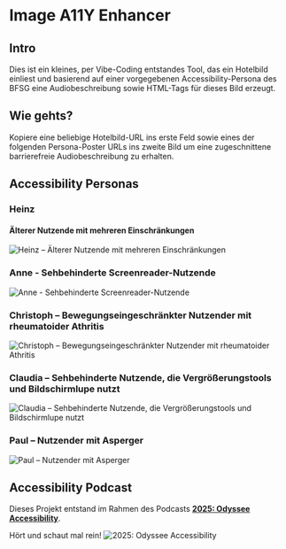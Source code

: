 # Image A11Y Enhancer
## Intro
Dies ist ein kleines, per Vibe-Coding entstandes Tool, das ein Hotelbild einliest und basierend auf einer vorgegebenen Accessibility-Persona des BFSG eine Audiobeschreibung sowie HTML-Tags für dieses Bild erzeugt.

## Wie gehts?
Kopiere eine beliebige Hotelbild-URL ins erste Feld sowie eines der folgenden Persona-Poster URLs ins zweite Bild um eine zugeschnittene barrierefreie Audiobeschreibung zu erhalten.

## Accessibility Personas
### Heinz
#### Älterer Nutzende mit mehreren Einschränkungen
![Heinz – Älterer Nutzende mit mehreren Einschränkungen](https://media.leanscope.io/media/poster/665/persona/7d089f55-7a21-4dc5-a1c4-9c0e6b8e253f?publicDataSessionGuid=9b09fbd9-03f9-4063-b6fb-c0a6adb70b49&color=e29a2a&size=m&showQrCode=true)

### Anne - Sehbehinderte Screenreader-Nutzende
![Anne - Sehbehinderte Screenreader-Nutzende](https://media.leanscope.io/media/poster/665/persona/cfcf1b76-1e3c-4938-aeba-055f4558b72d?publicDataSessionGuid=2c5632da-4f39-480e-bad6-8551be97893f&color=7c991f&size=m&showQrCode=true)

### Christoph – Bewegungseingeschränkter Nutzender mit rheumatoider Athritis
![Christoph – Bewegungseingeschränkter Nutzender mit rheumatoider Athritis](https://media.leanscope.io/media/poster/665/persona/d46d2ff6-5f73-4e86-855f-e013ea42e661?publicDataSessionGuid=80ee8fe6-3ba6-4530-b835-1e0f5f4af8e2&color=3c8cb2&size=m&showQrCode=true)

### Claudia – Sehbehinderte Nutzende, die Vergrößerungstools und Bildschirmlupe nutzt
![Claudia – Sehbehinderte Nutzende, die Vergrößerungstools und Bildschirmlupe nutzt](https://media.leanscope.io/media/poster/665/persona/03fb3b30-84e8-4f5c-9622-b0f55ab60aae?publicDataSessionGuid=e2af039b-65ea-41da-8e2f-0ac364daf20e&color=9a7cd5&size=m&showQrCode=true)

### Paul – Nutzender mit Asperger
![Paul – Nutzender mit Asperger](https://media.leanscope.io/media/poster/665/persona/da4f3c8d-5609-4d87-ad52-5168609bbe23?publicDataSessionGuid=e7e8ebcb-2a53-4921-bbe1-f40b5421736a&color=bb6cc0&size=m&showQrCode=true)

## Accessibility Podcast
Dieses Projekt entstand im Rahmen des Podcasts [**2025: Odyssee Accessibility**](https://links.centigrade.de/podcasts/odyssee-accessibility).

Hört und schaut mal rein!
![2025: Odyssee Accessibility](https://cdn.prod.website-files.com/64cb5356ff6b26c9a541dc8b/67ff4ef3efdfc8e55052587f_image%2052.png)
